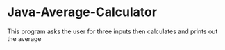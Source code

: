 # Java-Average-Calculator
This program asks the user for three inputs then calculates and prints out the average
